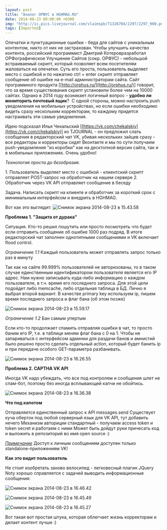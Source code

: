 ```yaml
---
layout: post
title: "Аналог ОРФУС в HGHMAG.RU"
date: 2014-08-23 00:00:00 +0300
img: "http://ic.pics.livejournal.com/vlaimspb/71326704/2297/2297_900.png "
tags: [Imported]
---
```


Опечатки и пунктуационные ошибки - беда для сайтов с уникальным контентом, никто от них не застрахован. Чтобы улучшить качество контента, российский программист Дмитрий Котеров<font color="#000000" face="arial, sans-serif" size="3"></font>разработал ОРФографическое Улучшение Сайтов (сокр. ОРФУС) - небольшой встраиваемый скрипт, который позволяет всем посетителям жаловаться на опечатки. Суть его проста, пользователь выделяет место с ошибкой и по нажатию ctrl + enter скрипт отправляет сообщение об ошибке на e-mail администраторам сайта.
Сайт программного продукта [[http://orphus.ru/](http://orphus.ru/)] говорит, что за время существования скрипт установили более чем на 10000 сайтах.
Однако в 2014 году возникает логичный вопрос - **удобно ли мониторить почтовый ящик**?  С одной стороны, можно настроить push уведомления на мобильных устройствах, но если ошибки необходимо видеть сразу нескольким корректорам, то каждому придется настраивать эти самые уведомления. 

Идею подсказал Илья Чекальский [[https://vk.com/chekalskiy](https://vk.com/chekalskiy)] из TJOURNAL - он предложил слать сообщения в редакторский чат VK, убивая нескольких зайцев сразу - все редакторы и корректоры сидят Вконтакте и мы по сути получаем push-уведомления "из коробки" как на десктопной версии сайта, так и в мобильных приложениях. Очень удобно!

_Технология проста до безобразия._

1\. Пользователь выделяет место с ошибкой - клиентский скрипт отправляет POST-запрос на обработчик на нашем сервере
2\. Обработчик через VK API отправляет сообщение в беседу 

Задача. Написать скрипт на клиенте и обработчик за короткий срок с минимальным интерфейсом и внедрить в HGHMAG. 

Вот как это выглядит:
![Снимок экрана 2014-08-23 в 15.43.58](http://ic.pics.livejournal.com/vlaimspb/71326704/2297/2297_900.png "Снимок экрана 2014-08-23 в 15.43.58")

**Проблема 1\. "Защита от дурака"**

Ситуация. Кто-то решил пошутить или просто посмотреть что будет если отправить сообщение об ошибке 1000 раз подряд. В итоге редакторский чат заполнен однотипными сообщениями и VK включает flood control. 

_Ограничение 1.1_ Каждый пользователь может отправлять запрос только раз в минуту

Так как на сайте 99.999% пользователей не авторизованы, то в таком случае единственным идентификатором пользователя является его IP адрес. Нам нужно записывать куда-либо информацию о каждом пользователе, в т.ч. время его последнего запроса. Для этой цели подойдет либо memcache, либо отдельная таблица в БД. Лично я выбрал второй вариант. В качестве primary key используем ip, пишем время последнего запроса и флаг бана (об этом позже) 

![Снимок экрана 2014-08-23 в 15.59.17](http://ic.pics.livejournal.com/vlaimspb/71326704/2555/2555_900.png "Снимок экрана 2014-08-23 в 15.59.17")

_Ограничение 1.2_ Бан самым упертым

Если кто-то продолжает спамить отправляя ошибки в чат, то просто баним его IP, т.е. в таблице меням флаг бана с 0 на 1\. Чтобы не запариваться с интерфейсом админки для раздачи банов и амнистий было решено просто сделать отдельный action, который будет банить ip и при передаче особого GET-параметра разбанивать. 

![Снимок экрана 2014-08-23 в 16.26.55](http://ic.pics.livejournal.com/vlaimspb/71326704/2615/2615_900.png "Снимок экрана 2014-08-23 в 16.26.55")

**Проблема 2\. CAPTHA VK API**

Иногда VK надо убеждать, что все под контролем и сообщения шлет не спам-бот, поэтому без иногда всплывающей капчи не обойтись.

![Снимок экрана 2014-08-23 в 16.36.38](http://ic.pics.livejournal.com/vlaimspb/71326704/2948/2948_900.png "Снимок экрана 2014-08-23 в 16.36.38")

**Что под капотом**

Отправляется единственный запрос к API messages.send
Существует куча оберток под любой серверный язык для VK API, тут добавить нечего
Механизм авториции стандартный - получаем access token и token secret и работаем с ними
Может быть дойдут руки причесать код и выложить в репозиторий во имя open source :) 

_<u>Примечание</u>_ Доступ к личным сообщениям доступен только standalone-приложениям VK!

**Как это видит пользователь**

Не стоит изобретать заново велосипед - легковесный плагин JQuery Noty хорошо справляется с задачей выводить информационные сообщения: 

![Снимок экрана 2014-08-23 в 16.46.42](http://ic.pics.livejournal.com/vlaimspb/71326704/3100/3100_900.png "Снимок экрана 2014-08-23 в 16.46.42")

![Снимок экрана 2014-08-23 в 16.45.49](http://ic.pics.livejournal.com/vlaimspb/71326704/3363/3363_900.png "Снимок экрана 2014-08-23 в 16.45.49")

![Снимок экрана 2014-08-23 в 16.45.27](http://ic.pics.livejournal.com/vlaimspb/71326704/3782/3782_900.png "Снимок экрана 2014-08-23 в 16.45.27")

Вот такая вот простая штука, которая облегчает жизнь корректорам и делает контент лучшe :)
